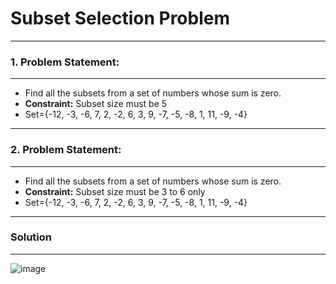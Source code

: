 # Subset Selection Problem

---
### **1. Problem Statement:**
---
- Find all the subsets from a set of numbers whose sum is zero.
- **Constraint:** Subset size must be 5
- Set={-12, -3, -6, 7, 2, -2, 6, 3, 9, -7, -5, -8, 1, 11, -9, -4}

---
### **2. Problem Statement:**
---
- Find all the subsets from a set of numbers whose sum is zero.
- **Constraint:** Subset size must be 3 to 6 only
- Set={-12, -3, -6, 7, 2, -2, 6, 3, 9, -7, -5, -8, 1, 11, -9, -4}



---
### **Solution**
---
![image](https://github.com/RiddhiKapoor5501/Subset-Selection-Project/assets/100359128/b20ee403-8772-4faf-9dee-7ed33094c529)
